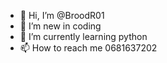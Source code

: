 - 👋 Hi, I’m @BroodR01
- 👀 I’m new in coding
- 🌱 I’m currently learning python
- 📫 How to reach me 0681637202

<!---
BroodR01/BroodR01 is a ✨ special ✨ repository because its `README.md` (this file) appears on your GitHub profile.
You can click the Preview link to take a look at your changes.
--->

